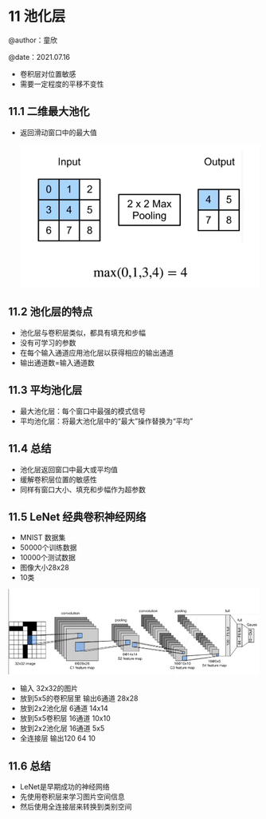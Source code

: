 # 11 池化层

@author：童欣

@date：2021.07.16

- 卷积层对位置敏感
- 需要一定程度的平移不变性

## 11.1 二维最大池化

- 返回滑动窗口中的最大值

  ![](images/tx/5.png)

## 11.2 池化层的特点

- 池化层与卷积层类似，都具有填充和步幅
- 没有可学习的参数
- 在每个输入通道应用池化层以获得相应的输出通道
- 输出通道数=输入通道数

## 11.3 平均池化层

- 最大池化层：每个窗口中最强的模式信号
- 平均池化层：将最大池化层中的“最大”操作替换为“平均”

## 11.4 总结

- 池化层返回窗口中最大或平均值
- 缓解卷积层位置的敏感性
- 同样有窗口大小、填充和步幅作为超参数

## 11.5 LeNet 经典卷积神经网络

- MNIST 数据集
- 50000个训练数据
- 10000个测试数据
- 图像大小28x28
- 10类

![](images/tx/6.png)

- 输入 32x32的图片
- 放到5x5的卷积层里 输出6通道 28x28
- 放到2x2池化层 6通道 14x14 
- 放到5x5卷积层 16通道 10x10
- 放到2x2池化层 16通道 5x5
- 全连接层 输出120 64 10

## 11.6 总结

- LeNet是早期成功的神经网络
- 先使用卷积层来学习图片空间信息
- 然后使用全连接层来转换到类别空间